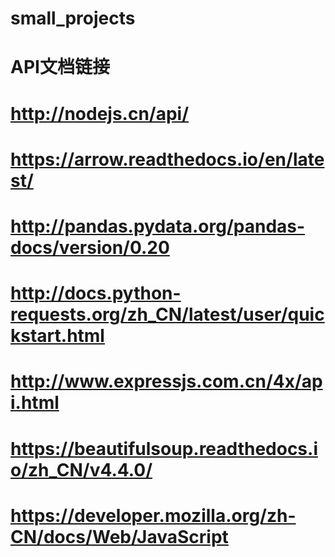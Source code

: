 # small_projects
# API文档链接
# http://nodejs.cn/api/
# https://arrow.readthedocs.io/en/latest/
# http://pandas.pydata.org/pandas-docs/version/0.20
# http://docs.python-requests.org/zh_CN/latest/user/quickstart.html
# http://www.expressjs.com.cn/4x/api.html
# https://beautifulsoup.readthedocs.io/zh_CN/v4.4.0/
# https://developer.mozilla.org/zh-CN/docs/Web/JavaScript
